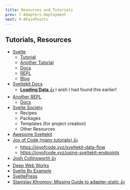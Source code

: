 ```yaml
---
title: Resources and Tutorials
prev: 7-Adapters-deployment
next: 9-APainPoints
---
```


## Tutorials, Resources

 - [Svelte](https://svelte.dev/)
   - [Tutorial](https://learn.svelte.dev/tutorial/welcome-to-svelte)
   - [Another Tutorial](https://svelte.dev/tutorial/basics)
   - [Docs](https://svelte.dev/docs/introduction)
   - [REPL](https://svelte.dev/repl)
   - [Blog](https://svelte.dev/blog)
 - [Sveltekit Docs](https://kit.svelte.dev/docs/introduction)
   - [**Loading Data** &#x1F44D;](https://kit.svelte.dev/docs/load)  I wish I had found this earlier!
 - [Another REPL](https://www.sveltelab.dev/)
   - [Docs](https://docs.sveltelab.dev/)
 - [Svelte Society](https://sveltesociety.dev/)
   - Recipes
   - Packages
   - Templates (for project creation)
   - Other Resources
 - [Awesome Sveltekit](https://github.com/janosh/awesome-sveltekit)
 - [Joy of Code (many tutorials) &#x1F44D;](https://joyofcode.xyz/)
   - https://joyofcode.xyz/sveltekit-data-flow
   - https://joyofcode.xyz/using-sveltekit-endpoints
 - [Josh Collinsworth &#x1F44D;](https://joshcollinsworth.com/)
 - [Deep Web Works](https://svelte.deepwebworks.com/)
 - [Svelte By Example](https://sveltebyexample.com/)
 - [SveltePress](https://sveltepress.site/)
 - [Stanislav Khromov: Missing Guide to adapter-static &#x1F44D;](https://khromov.se/the-missing-guide-to-understanding-adapter-static-in-sveltekit/)

